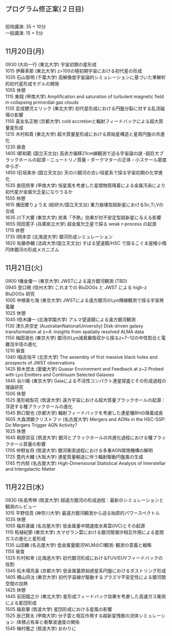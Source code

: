<span style="font-size: 150%; color: black;">プログラム修正案(２日目)</span><br><br>


招待講演: 35 + 10分 <br>
一般講演: 15 +  5分 <br><br>

<span style="font-size: 150%; color: black;">11月20日(月)</span><br><br>
0930 I大向一行 (東北大学)  宇宙初期の星形成 <br>
1015 伊藤茉那 (東北大学)  z>100の極初期宇宙における初代星の形成 <br>
1035 石山智明 (千葉大学)  高解像度宇宙論的シミュレーションに基づいた準解析的初代星形成モデルの開発 <br>
1055 休憩<br>
1115 東翔 (甲南大学)  Amplification and saturation of turbulent magnetic field in collapsing primordial gas clouds <br>
1135 定成健児エリック (東北大学)  初代星形成における円盤分裂に対する乱流磁場の影響 <br>
1155 喜友名正樹 (京都大学)  cold accretionと輻射フィードバックによる超大質量星形成 <br>
1215 木村和貴 (東北大学)  超大質量星形成における原始星構造と星周円盤の共進化 <br>
1235 昼食<br>
1405 I郡和範 (国立天文台)  高赤方偏移21cm線観測で迫る宇宙論の謎 -超巨大ブラックホールの起源・ニュートリノ質量・ダークマターの正体・小スケール密度ゆらぎ-<br>
1450 I石垣美歩 (国立天文台)  天の川銀河の古い恒星系で探る宇宙初期の化学進化 <br>
1535 倉田昂季 (甲南大学)  恒星風を考慮した星間物質降着による金属汚染により初代星が金属欠乏星になりうるか <br>
1555 休憩<br>
1615 播田實りょう太 (総研大/国立天文台) 重力崩壊型超新星におけるSc,Ti,Vの合成 <br>
1635 川下大響 (東京大学)  炭素「予熱」効果が対不安定型超新星に与える影響 <br>
1655 岡田寛子 (兵庫県立大学)  超金属欠乏星で探る weak r-process の起源 <br>
1715 休憩<br>
1735 I岡本崇 (北海道大学)  銀河形成シミュレーション <br>
1820 佐藤恭輔 (法政大学/国立天文台)  すばる望遠鏡/HSC で探るこぐま座矮小楕円体銀河の形成メカニズム <br>
<br>


<span style="font-size: 150%; color: black;">11月21日(火)</span><br><br>
0900 I播金優一 (東京大学)  JWSTによる遠方銀河観測 (TBD) <br>
0945 登口暁 (信州大学)  これまでの BluDOGs と JWST による high-z BluDOGs 研究 <br>
1005 中根美七海 (東京大学)  JWSTによる遠方銀河のLyα輝線観測で探る宇宙再電離 <br>
1025 休憩<br>
1045 I但木謙一 (北海学園大学)  アルマ望遠鏡による遠方銀河観測 <br>
1130 津久井崇史 (AustralianNationalUniversity)  Disk-driven galaxy transformation at z=4: insights from spatially resolved ALMA data <br>
1150 梅田滉也 (東京大学)  銀河のLyα減衰翼吸収から探るz=7−12の中性割合と電離泡半径の進化 <br>
1210 昼食<br>
1340 I稲吉恒平 (北京大学)  The assembly of first massive black holes and prospects of JWST observations <br>
1425 鈴木悠太 (愛媛大学)  Quasar Environment and Feedback at z~2 Probed with Lyα Emitters and Continuum Selected Galaxies <br>
1445 谷川衝 (東京大学)  Gaiaによる不活性コンパクト連星探査とその形成過程の理論研究 <br>
1505 休憩<br>
1525 尾形絵梨花 (筑波大学)  遠方宇宙における超大質量ブラックホールの起源：浮遊する種ブラックホールの進化 <br>
1545 鈴口智也 (京都大学)  輻射フィードバックを考慮した連星種BHの降着成長 <br>
1605 大森清顕クリストファ (名古屋大学)  Mergers and AGNs in the HSC-SSP: Do Mergers Trigger AGN Activity? <br>
1625 休憩<br>
1645 桐原崇亘 (筑波大学)  銀河とブラックホールの共進化過程における種ブラックホール質量の影響 <br>
1705 仲野友将 (筑波大学)  銀河衝突過程における多重AGN発現機構の解明 <br>
1725 豊内大輔 (大阪大学)  連星質量輸送に伴う輻射駆動円盤風の生成 <br>
1745 竹内努 (名古屋大学)  High-Dimensional Statistical Analysis of Interstellar and Intergalactic Matter <br>
<br>


<span style="font-size: 150%; color: black;">11月22日(水)</span><br><br>
0930 I矢島秀伸 (筑波大学)  超遠方銀河の形成過程：最新のシミュレーションと観測のレビュー <br>
1015 平野信吾 (神奈川大学)  最遠方銀河観測から迫る始原的パワースペクトル <br>
1035 休憩<br>
1055 福井康雄 (名古屋大学)  低金属量中間速度水素雲(IVC)とその起源 <br>
1115 柘植紀節 (東京大学)  大マゼラン雲における銀河間潮汐相互作用による星間ガスの進化と星形成 <br>
1135 山田麟 (名古屋大学)  低金属量銀河WLMのCI観測: 観測の意義と戦略 <br>
1155 昼食<br>
1325 杉村和幸 (北海道大学)  初代銀河形成におけるFUV/EUVフィードバックの役割 <br>
1345 松木場亮喜 (京都大学)  低金属量原始惑星系円盤におけるダストリング形成 <br>
1405 横山将汰 (東京大学)  初代宇宙線が駆動するプラズマ不安定性による銀河間空間の加熱 <br>
1425 休憩<br>
1445 前田龍之介 (東北大学)  星形成フィードバック効果を考慮した高速ガス衝突による星団形成 <br>
1505 福島肇 (筑波大学)  星団形成における星風の影響 <br>
1525 辰己賢太 (甲南大学)  分子雲と相互作用する超新星残骸の流体シミュレーション :体積占有率と衝撃波速度の関係 <br>
1545 梅村雅之 (筑波大学)  おわりに <br>
